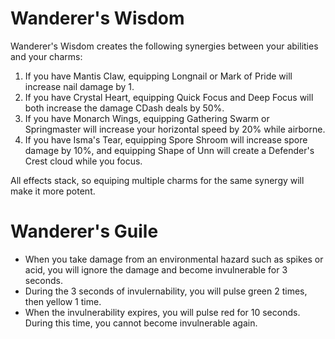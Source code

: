 # Wanderer's Wisdom
Wanderer's Wisdom creates the following synergies between your abilities and your charms:
1. If you have Mantis Claw, equipping Longnail or Mark of Pride will increase nail damage by 1.
2. If you have Crystal Heart, equipping Quick Focus and Deep Focus will both increase the damage CDash deals by 50%.
3. If you have Monarch Wings, equipping Gathering Swarm or Springmaster will increase your horizontal speed by 20% while airborne.
4. If you have Isma's Tear, equipping Spore Shroom will increase spore damage by 10%, and equipping Shape of Unn will create a Defender's Crest cloud while you focus.

All effects stack, so equiping multiple charms for the same synergy will make it more potent.

# Wanderer's Guile
 - When you take damage from an environmental hazard such as spikes or acid, you will ignore the damage and become invulnerable for 3 seconds.
 - During the 3 seconds of invulernability, you will pulse green 2 times, then yellow 1 time.
 - When the invulnerability expires, you will pulse red for 10 seconds. During this time, you cannot become invulnerable again.
